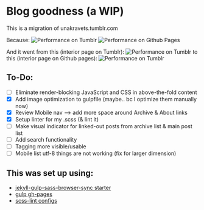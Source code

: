 # Blog goodness (a WIP)

This is a migration of unakravets.tumblr.com

Because:
![Performance on Tumblr](http://una.github.io/images/perf-tumblr.gif)
![Performance on Github Pages](http://una.github.io/images/perf-gh.gif)

And it went from this (interior page on Tumblr):
![Performance on Tumblr](http://una.github.io/images/interior-tumblr.gif)
to this (interior page on Github pages):
![Performance on Tumblr](http://una.github.io/images/interior-gh.gif)

## To-Do:

- [ ] Eliminate render-blocking JavaScript and CSS in above-the-fold content
- [x] Add image optimization to gulpfile (maybe.. bc I optimize them manually now)
- [x] Review Mobile nav --> add more space around Archive & About links
- [x] Setup linter for my .scss (& lint it)
- [ ] Make visual indicator for linked-out posts from archive list & main post list
- [ ] Add search functionality
- [ ] Tagging more visible/usable
- [ ] Mobile list utf-8 things are not working (fix for larger dimension)

## This was set up using:
 - [jekyll-gulp-sass-browser-sync starter](https://github.com/shakyShane/jekyll-gulp-sass-browser-sync)
 - [gulp gh-pages](https://github.com/rowoot/gulp-gh-pages)
 - [scss-lint configs](https://github.com/causes/scss-lint/blob/master/config/default.yml)